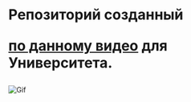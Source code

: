 <h1>Репозиторий созданный 

[по данному видео](https://www.youtube.com/watch?v=mU6anWqZJcc&t) для Университета.</h1>

![Gif](https://i.imgur.com/D5qI6gw.gifv)